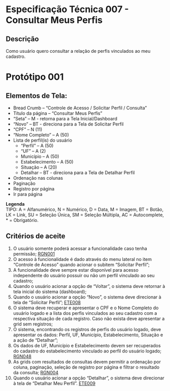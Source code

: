 # Especificação Técnica 007 - Consultar Meus Perfis

## Descrição
Como usuário quero consultar a relação de perfis vinculados ao meu cadastro. 

# Protótipo 001


## Elementos de Tela:
* Bread Crumb – “Controle de Acesso / Solicitar Perfil / Consulta” 
* Título da página – “Consultar Meus Perfis” 
* “Seta” – M - retorna para a Tela Inicial/Dashboard 
* “Novo” – BT - direciona para a Tela de Solicitar Perfil  
* “CPF” – N (11) 
* “Nome Completo” – A (50) 
* Lista de perfil(is) do usuário 
    * “Perfil” – A (50) 
    * “UF” – A (2) 
    * Município – A (50) 
    * Estabelecimento – A (50) 
    * Situação – A (20) 
    * Detalhar – BT - direciona para a Tela de Detalhar Perfil  
* Ordenação nas colunas 
* Paginação 
* Registro por página 
* Ir para página 


**Legenda**  
TIPO: A = Alfanumérico, N = Numérico, D = Data, M = Imagem, BT = Botão, LK = Link, SU = Seleção Única, SM = Seleção Múltipla, AC = Autocomplete, * = Obrigatório. 

## Critérios de aceite 
1. O usuário somente poderá acessar a funcionalidade caso tenha permissão; [RGN001](DocumentoDeRegrasv2.md#rgn001)
2. O acesso à funcionalidade é dado através do menu lateral no item “Controle de Acesso” quando acionar o subitem “Solicitar Perfil”; 
3. A funcionalidade deve sempre estar disponível para acesso independente do usuário possuir ou não um perfil vinculado ao seu cadastro; 
4. Quando o usuário acionar a opção de “Voltar”, o sistema deve retornar à tela inicial do sistema (dashboard); 
5. Quando o usuário acionar a opção “Novo”, o sistema deve direcionar à tela de “Solicitar Perfil”; [ETE008](ETE008.md)
6. O sistema deve recuperar e apresentar o CPF e o Nome Completo do usuário logado e a lista dos perfis vinculados ao seu cadastro com a respectiva situação de cada registro. Caso não exista deve apresentar a grid sem registros;  
7. O sistema, encontrando os registros de perfis do usuário logado, deve apresentar os dados: Perfil, UF, Município, Estabelecimento, Situação e a ação de “Detalhar”; 
8. Os dados de UF, Município e Estabelecimento devem ser recuperados do cadastro do estabelecimento vinculado ao perfil do usuário logado; [RGN048](DocumentoDeRegrasv2.md#rgn048)
9. As grids com resultados de consultas devem permitir a ordenação por coluna, paginação, seleção de registro por página e filtrar o resultado da consulta; [RGN004](DocumentoDeRegrasv2.md#rgn004)
10. Quando o usuário acionar a opção “Detalhar”, o sistema deve direcionar à tela de “Detalhar Meu Perfil”. [ETE009](ETE009.md)
